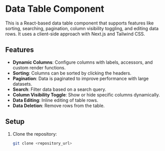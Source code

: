 # Data Table Component

This is a React-based data table component that supports features like sorting, searching, pagination, column visibility toggling, and editing data rows. It uses a client-side approach with Next.js and Tailwind CSS.

## Features

- **Dynamic Columns**: Configure columns with labels, accessors, and custom render functions.
- **Sorting**: Columns can be sorted by clicking the headers.
- **Pagination**: Data is paginated to improve performance with large datasets.
- **Search**: Filter data based on a search query.
- **Column Visibility Toggle**: Show or hide specific columns dynamically.
- **Data Editing**: Inline editing of table rows.
- **Data Deletion**: Remove rows from the table.
  
## Setup

1. Clone the repository:
   ```bash
   git clone <repository_url>
